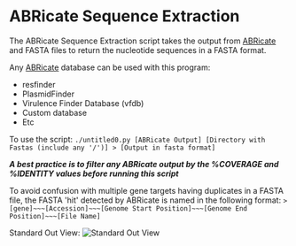 # ABRicate Sequence Extraction

The ABRicate Sequence Extraction script takes the output from [ABRicate](https://github.com/tseemann/abricate) and FASTA files to return the nucleotide sequences in a FASTA format.

Any [ABRicate](https://github.com/tseemann/abricate) database can be used with this program:
* resfinder
* PlasmidFinder
* Virulence Finder Database (vfdb)
* Custom database
* Etc

To use the script:
```./untitled0.py [ABRicate Output] [Directory with Fastas (include any '/')] > [Output in fasta format]``` 

***A best practice is to filter any ABRicate output by the %COVERAGE and %IDENTITY values before running this script***

To avoid confusion with multiple gene targets having duplicates in a FASTA file, the FASTA 'hit' detected by ABRicate is named in the following format: 
```>[gene]~~~[Accession]~~~[Genome Start Position]~~~[Genome End Position]~~~[File Name]```

Standard Out View:
![Standard Out View](https://github.com/nielsend/ABRicateSequenceExtraction/blob/master/ABRSeqExtractOutput.png)
